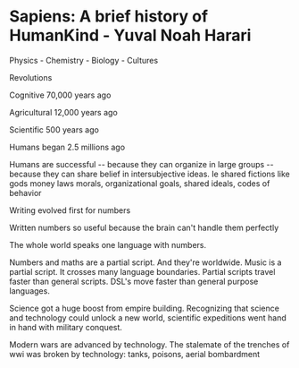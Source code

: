 ﻿# Sapiens: A brief history of HumanKind - Yuval Noah Harari

Physics - Chemistry - Biology - Cultures



Revolutions



Cognitive 70,000 years ago

Agricultural 12,000 years ago

Scientific 500 years ago



Humans began 2.5 millions ago



Humans are successful -- because they can organize in large groups -- because they can share belief in intersubjective ideas. Ie shared fictions like gods money laws morals, organizational goals, shared ideals, codes of behavior



Writing evolved first for numbers

Written numbers so useful because the brain can't handle them perfectly

The whole world speaks one language with numbers.



Numbers and maths are a partial script. And they're worldwide. Music is a partial script. It crosses many language boundaries. Partial scripts travel faster than general scripts. DSL's move faster than general purpose languages.



Science got a huge boost from empire building.  Recognizing that science and technology could unlock a new world, scientific expeditions went hand in hand with military conquest.



Modern wars are advanced by technology. The stalemate of the trenches of wwi was broken by technology: tanks, poisons, aerial bombardment